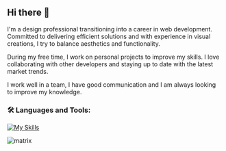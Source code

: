 ## Hi there 👋

I'm a design professional transitioning into a career in web development. Committed to delivering efficient solutions and with experience in visual creations, I try to balance aesthetics and functionality.

During my free time, I work on personal projects to improve my skills. I love collaborating with other developers and staying up to date with the latest market trends.

I work well in a team, I have good communication and I am always looking to improve my knowledge.

### 🛠️ Languages and Tools:
[![My Skills](https://skillicons.dev/icons?i=js,html,css,bootstrap,vscode,figma,linux,git,github,debian,ps)](https://skillicons.dev)

![matrix](https://github.com/user-attachments/assets/b9e144f0-5329-49ff-ae51-25a715cf62c3)

<!--
**willianfurtadodesousa/willianfurtadodesousa** is a ✨ _special_ ✨ repository because its `README.md` (this file) appears on your GitHub profile.

Here are some ideas to get you started:

- 🔭 I’m currently working on ...
- 🌱 I’m currently learning ...
- 👯 I’m looking to collaborate on ...
- 🤔 I’m looking for help with ...
- 💬 Ask me about ...
- 📫 How to reach me: ...
- 😄 Pronouns: ...
- ⚡ Fun fact: ...
-->
